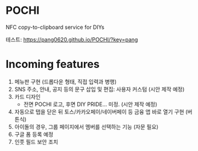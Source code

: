 # POCHI
NFC copy-to-clipboard service for DIYs

테스트:
https://pang0620.github.io/POCHI/?key=pang

# Incoming features
1. 메뉴판 구현 (드롭다운 형태, 직접 입력과 병행)
2. SNS 주소, 안내, 공지 등의 문구 삽입 및 편집: 사용자 커스텀 (시안 제작 예정)
3. 카드 디자인
   - 전면 POCHI 로고, 후면 DIY PRIDE… 미정. (시안 제작 예정)
4. 자동으로 탭을 닫은 뒤 토스/카카오페이/네이버페이 등 금융 앱 바로 열기 구현 (버튼식)
5. 아이돌의 경우, 그룹 페이지에서 멤버를 선택하는 기능 (자문 필요)
6. 구글 폼 등록 예정
7. 인풋 필드 보안 조치
